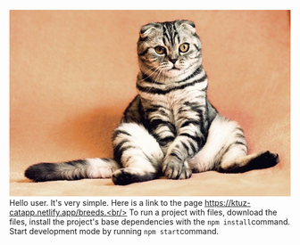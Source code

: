 ![CAT](./assets/cat.jpg) <br/>Hello user. It's very simple. Here is a link to
the page https://ktuz-catapp.netlify.app/breeds.<br/> To run a project with
files, download the files, install the project's base dependencies with the
`npm install`command. <br/>Start development mode by running `npm start`command.
